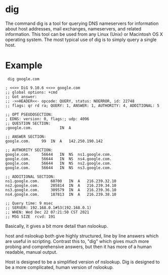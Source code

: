 # dig

The command dig is a tool for querying DNS nameservers for information about host addresses, mail exchanges, nameservers, and related information. This tool can be used from any Linux (Unix) or Macintosh OS X operating system. The most typical use of dig is to simply query a single host.

# Example

```
 dig google.com

; <<>> DiG 9.10.6 <<>> google.com
;; global options: +cmd
;; Got answer:
;; ->>HEADER<<- opcode: QUERY, status: NOERROR, id: 22748
;; flags: qr rd ra; QUERY: 1, ANSWER: 1, AUTHORITY: 4, ADDITIONAL: 5

;; OPT PSEUDOSECTION:
; EDNS: version: 0, flags:; udp: 4096
;; QUESTION SECTION:
;google.com.			IN	A

;; ANSWER SECTION:
google.com.		99	IN	A	142.250.190.142

;; AUTHORITY SECTION:
google.com.		56644	IN	NS	ns1.google.com.
google.com.		56644	IN	NS	ns4.google.com.
google.com.		56644	IN	NS	ns2.google.com.
google.com.		56644	IN	NS	ns3.google.com.

;; ADDITIONAL SECTION:
ns1.google.com.		60700	IN	A	216.239.32.10
ns2.google.com.		205814	IN	A	216.239.34.10
ns3.google.com.		309579	IN	A	216.239.36.10
ns4.google.com.		187813	IN	A	216.239.38.10

;; Query time: 9 msec
;; SERVER: 192.168.0.1#53(192.168.0.1)
;; WHEN: Wed Dec 22 07:21:50 CST 2021
;; MSG SIZE  rcvd: 191

```


Basically, it gives a bit more detail than nslookup.

host and nslookup both give highly structured, line by line answers which are useful in scripting. Contrast this to, "dig" which gives much more probing and comprehensive answers, but then it has more of a human readable, manual output.

Host is designed to be a simplified version of nslookup.  Dig is designed to be a more complicated, human version of nslookup.